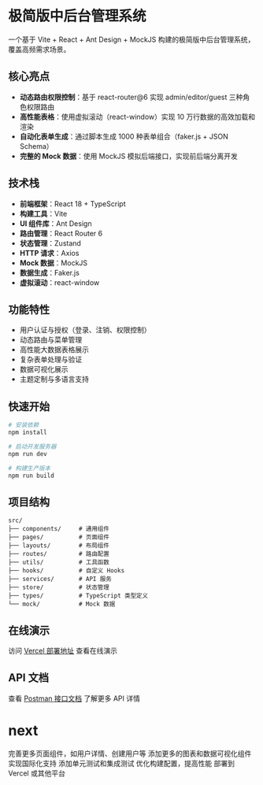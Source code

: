 # 极简版中后台管理系统

一个基于 Vite + React + Ant Design + MockJS 构建的极简版中后台管理系统，覆盖高频需求场景。

## 核心亮点

- **动态路由权限控制**：基于 react-router@6 实现 admin/editor/guest 三种角色权限路由
- **高性能表格**：使用虚拟滚动（react-window）实现 10 万行数据的高效加载和渲染
- **自动化表单生成**：通过脚本生成 1000 种表单组合（faker.js + JSON Schema）
- **完整的 Mock 数据**：使用 MockJS 模拟后端接口，实现前后端分离开发

## 技术栈

- **前端框架**：React 18 + TypeScript
- **构建工具**：Vite
- **UI 组件库**：Ant Design
- **路由管理**：React Router 6
- **状态管理**：Zustand
- **HTTP 请求**：Axios
- **Mock 数据**：MockJS
- **数据生成**：Faker.js
- **虚拟滚动**：react-window

## 功能特性

- 用户认证与授权（登录、注销、权限控制）
- 动态路由与菜单管理
- 高性能大数据表格展示
- 复杂表单处理与验证
- 数据可视化展示
- 主题定制与多语言支持

## 快速开始

```bash
# 安装依赖
npm install

# 启动开发服务器
npm run dev

# 构建生产版本
npm run build
```

## 项目结构

```
src/
├── components/     # 通用组件
├── pages/          # 页面组件
├── layouts/        # 布局组件
├── routes/         # 路由配置
├── utils/          # 工具函数
├── hooks/          # 自定义 Hooks
├── services/       # API 服务
├── store/          # 状态管理
├── types/          # TypeScript 类型定义
└── mock/           # Mock 数据
```

## 在线演示

访问 [Vercel 部署地址](#) 查看在线演示

## API 文档

查看 [Postman 接口文档](#) 了解更多 API 详情

# next

完善更多页面组件，如用户详情、创建用户等
添加更多的图表和数据可视化组件
实现国际化支持
添加单元测试和集成测试
优化构建配置，提高性能
部署到 Vercel 或其他平台
